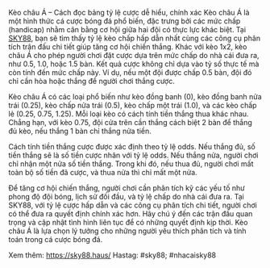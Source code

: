 Kèo châu Á – Cách đọc bảng tỷ lệ cược dễ hiểu, chính xác
Kèo châu Á là một hình thức cá cược bóng đá phổ biến, đặc trưng bởi các mức chấp (handicap) nhằm cân bằng cơ hội giữa hai đội có thực lực khác biệt. Tại [SKY88](https:/https://sky88.haus//), bạn sẽ tìm thấy tỷ lệ kèo chấp hấp dẫn nhất cùng các công cụ phân tích trận đấu chi tiết giúp tăng cơ hội chiến thắng.
 Khác với kèo 1x2, kèo châu Á cho phép người chơi đặt cược dựa trên mức chấp do nhà cái đưa ra, như 0.5, 1.0, hoặc 1.5 bàn. Kết quả cược không chỉ dựa vào tỷ số thực tế mà còn tính đến mức chấp này. Ví dụ, nếu một đội được chấp 0.5 bàn, đội đó chỉ cần hòa hoặc thắng để người chơi thắng cược. 

Kèo châu Á có các loại phổ biến như kèo đồng banh (0), kèo đồng banh nửa trái (0.25), kèo chấp nửa trái (0.5), kèo chấp một trái (1.0), và các kèo chấp lẻ (0.25, 0.75, 1.25). Mỗi loại kèo có cách tính tiền thắng thua khác nhau. Chẳng hạn, với kèo 0.75, đội cửa trên cần thắng cách biệt 2 bàn để thắng đủ kèo, nếu thắng 1 bàn chỉ thắng nửa tiền. 

Cách tính tiền thắng cược được xác định theo tỷ lệ odds. Nếu thắng đủ, số tiền thắng sẽ là số tiền cược nhân với tỷ lệ odds. Nếu thắng nửa, người chơi chỉ nhận một nửa số tiền thắng. Trong khi đó, nếu thua đủ, người chơi mất toàn bộ số tiền đã cược, và thua nửa thì chỉ mất một nửa.

Để tăng cơ hội chiến thắng, người chơi cần phân tích kỹ các yếu tố như phong độ đội bóng, lịch sử đối đầu, và tỷ lệ chấp do nhà cái đưa ra. Tại SKY88, với tỷ lệ cược hấp dẫn và các công cụ phân tích chi tiết, người chơi có thể đưa ra quyết định chính xác hơn. Hãy chú ý đến các trận đấu quan trọng và cập nhật tình hình liên tục để có những quyết định kịp thời. Kèo châu Á là lựa chọn lý tưởng cho những người yêu thích phân tích và tính toán trong cá cược bóng đá.

Xem thêm: https://sky88.haus/
Hastag: #sky88; #nhacaisky88
